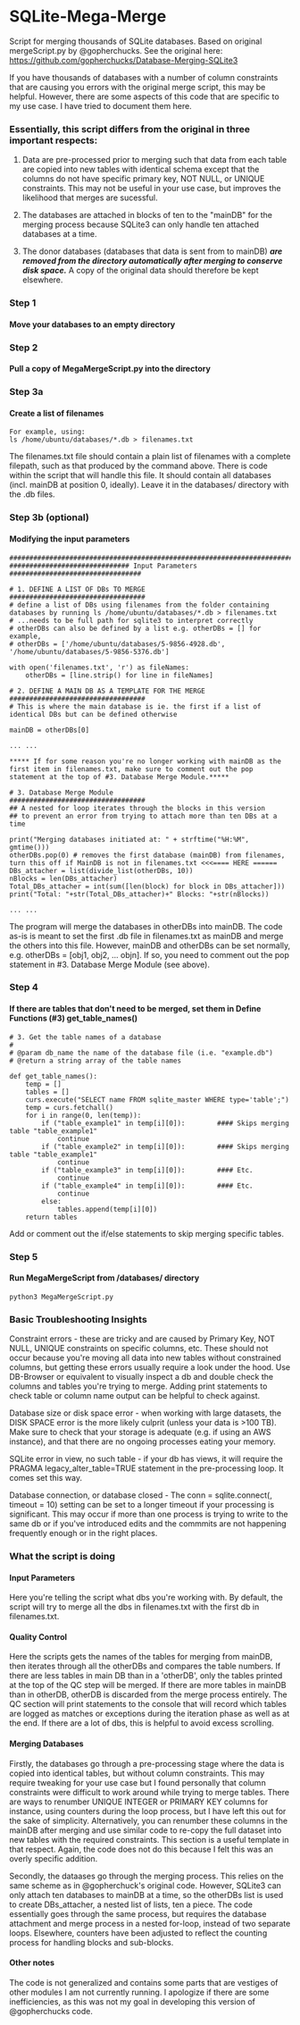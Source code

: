 # SQLite-Mega-Merge
Script for merging thousands of SQLite databases. Based on original mergeScript.py by @gopherchucks. See the original here: https://github.com/gopherchucks/Database-Merging-SQLite3


If you have thousands of databases with a number of column constraints that are causing you errors with the original merge script, this may be helpful. However, there are some aspects of this code that are specific to my use case. I have tried to document them here.

### Essentially, this script differs from the original in three important respects:

1) Data are pre-processed prior to merging such that data from each table are copied into new tables with identical schema except that the columns do not have specific primary key, NOT NULL, or UNIQUE constraints. This may not be useful in your use case, but improves the likelihood that merges are sucessful.

2) The databases are attached in blocks of ten to the "mainDB" for the merging process because SQLite3 can only handle ten attached databases at a time.

3) The donor databases (databases that data is sent from to mainDB) **_are removed from the directory automatically after merging to conserve disk space._** A copy of the original data should therefore be kept elsewhere.

### Step 1
#### Move your databases to an empty directory

### Step 2
#### Pull a copy of MegaMergeScript.py into the directory

### Step 3a
#### Create a list of filenames
````
For example, using:
ls /home/ubuntu/databases/*.db > filenames.txt
````
The filenames.txt file should contain a plain list of filenames with a complete filepath, such as that produced by the command above. There is code within the script that will handle this file. It should contain all databases (incl. mainDB at position 0, ideally). Leave it in the databases/ directory with the .db files.

### Step 3b (optional)
#### Modifying the input parameters
````
#################################################################################
############################## Input Parameters #################################

# 1. DEFINE A LIST OF DBs TO MERGE
################################## 
# define a list of DBs using filenames from the folder containing databases by running ls /home/ubuntu/databases/*.db > filenames.txt
# ...needs to be full path for sqlite3 to interpret correctly
# otherDBs can also be defined by a list e.g. otherDBs = [] for example,
# otherDBs = ['/home/ubuntu/databases/5-9856-4928.db', '/home/ubuntu/databases/5-9856-5376.db']

with open('filenames.txt', 'r') as fileNames:
    otherDBs = [line.strip() for line in fileNames]

# 2. DEFINE A MAIN DB AS A TEMPLATE FOR THE MERGE
################################## 
# This is where the main database is ie. the first if a list of identical DBs but can be defined otherwise

mainDB = otherDBs[0]

... ...

***** If for some reason you're no longer working with mainDB as the first item in filenames.txt, make sure to comment out the pop statement at the top of #3. Database Merge Module.*****

# 3. Database Merge Module 
##################################
## A nested for loop iterates through the blocks in this version
## to prevent an error from trying to attach more than ten DBs at a time

print("Merging databases initiated at: " + strftime("%H:%M", gmtime()))
otherDBs.pop(0) # removes the first database (mainDB) from filenames, turn this off if MainDB is not in filenames.txt <<<==== HERE ======
DBs_attacher = list(divide_list(otherDBs, 10))
nBlocks = len(DBs_attacher)
Total_DBs_attacher = int(sum([len(block) for block in DBs_attacher]))
print("Total: "+str(Total_DBs_attacher)+" Blocks: "+str(nBlocks))

... ...

````
The program will merge the databases in otherDBs into mainDB. The code as-is is meant to set the first .db file in filenames.txt as mainDB and merge the others into this file. However, mainDB and otherDBs can be set normally, e.g. otherDBs = [obj1, obj2, ... objn]. If so, you need to comment out the pop statement in #3. Database Merge Module (see above).

### Step 4
#### If there are tables that don't need to be merged, set them in Define Functions (#3) get_table_names()
````
# 3. Get the table names of a database
#
# @param db_name the name of the database file (i.e. "example.db")
# @return a string array of the table names

def get_table_names():
    temp = []
    tables = []
    curs.execute("SELECT name FROM sqlite_master WHERE type='table';")
    temp = curs.fetchall()
    for i in range(0, len(temp)):
        if ("table_example1" in temp[i][0]):        #### Skips merging table "table_example1"
            continue
        if ("table_example2" in temp[i][0]):        #### Skips merging table "table_example1"
            continue
        if ("table_example3" in temp[i][0]):        #### Etc.
            continue
        if ("table_example4" in temp[i][0]):        #### Etc.
            continue
        else:
            tables.append(temp[i][0])
    return tables
````
Add or comment out the if/else statements to skip merging specific tables.

### Step 5
#### Run MegaMergeScript from /databases/ directory
````
python3 MegaMergeScript.py
````

### Basic Troubleshooting Insights
Constraint errors - these are tricky and are caused by Primary Key, NOT NULL, UNIQUE constraints on specific columns, etc. These should not occur because you're moving all data into new tables without constrained columns, but getting these errors usually require a look under the hood. Use DB-Browser or equivalent to visually inspect a db and double check the columns and tables you're trying to merge. Adding print statements to check table or column name output can be helpful to check against.

Database size or disk space error - when working with large datasets, the DISK SPACE error is the more likely culprit (unless your data is >100 TB). Make sure to check that your storage is adequate (e.g. if using an AWS instance), and that there are no ongoing processes eating your memory.

SQLite error in view, no such table - if your db has views, it will require the PRAGMA legacy_alter_table=TRUE statement in the pre-processing loop. It comes set this way.

Database connection, or database closed - The conn = sqlite.connect(<db>, timeout = 10) setting can be set to a longer timeout if your processing is significant. This may occur if more than one process is trying to write to the same db or if you've introduced edits and the commmits are not happening frequently enough or in the right places.

### What the script is doing

#### Input Parameters
  Here you're telling the script what dbs you're working with. By default, the script will try to merge all the dbs in filenames.txt with the first db in filenames.txt.

#### Quality Control
  Here the scripts gets the names of the tables for merging from mainDB, then iterates through all the otherDBs and compares the table numbers. If there are less tables in main DB than in a 'otherDB', only the tables printed at the top of the QC step will be merged. If there are more tables in mainDB than in otherDB, otherDB is discarded from the merge process entirely. The QC section will print statements to the console that will record which tables are logged as matches or exceptions during the iteration phase as well as at the end. If there are a lot of dbs, this is helpful to avoid excess scrolling.
  
#### Merging Databases
  Firstly, the databases go through a pre-processing stage where the data is copied into identical tables, but without column constraints. This may require tweaking for your use case but I found personally that column constraints were difficult to work around while trying to merge tables. There are ways to renumber UNIQUE INTEGER or PRIMARY KEY columns for instance, using counters during the loop process, but I have left this out for the sake of simplicity. Alternatively, you can renumber these columns in the mainDB after merging and use similar code to re-copy the full dataset into new tables with the required constraints. This section is a useful template in that respect. Again, the code does not do this because I felt this was an overly specific addition.
  
  Secondly, the dataases go through the merging process. This relies on the same scheme as in @gopherchuck's original code. However, SQLite3 can only attach ten databases to mainDB at a time, so the otherDBs list is used to create DBs_attacher, a nested list of lists, ten a piece. The code essentially goes through the same process, but requires the database attachment and merge process in a nested for-loop, instead of two separate loops. Elsewhere, counters have been adjusted to reflect the counting process for handling blocks and sub-blocks.
  
#### Other notes
  The code is not generalized and contains some parts that are vestiges of other modules I am not currently running. I apologize if there are some inefficiencies, as this was not my goal in developing this version of @gopherchucks code.
  


